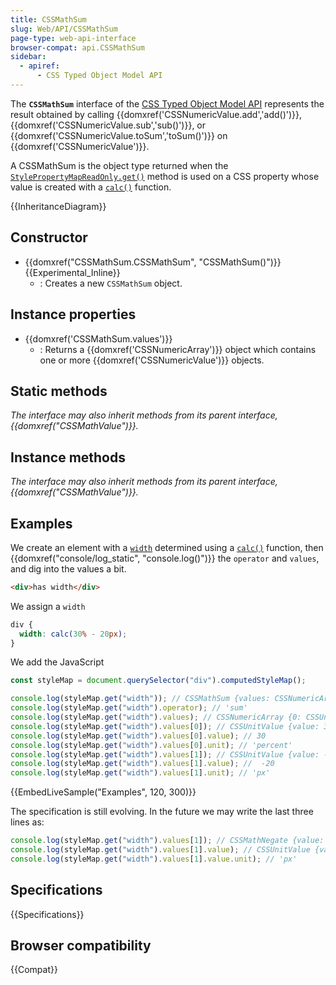 ```yaml
---
title: CSSMathSum
slug: Web/API/CSSMathSum
page-type: web-api-interface
browser-compat: api.CSSMathSum
sidebar:
  - apiref:
      - CSS Typed Object Model API
---
```


The **`CSSMathSum`** interface of the [CSS Typed Object Model API](/en-US/docs/Web/API/CSS_Object_Model) represents the result obtained by calling {{domxref('CSSNumericValue.add','add()')}}, {{domxref('CSSNumericValue.sub','sub()')}}, or {{domxref('CSSNumericValue.toSum','toSum()')}} on {{domxref('CSSNumericValue')}}.

A CSSMathSum is the object type returned when the [`StylePropertyMapReadOnly.get()`](/en-US/docs/Web/API/StylePropertyMapReadOnly/get) method is used on a CSS property whose value is created with a [`calc()`](/en-US/docs/Web/CSS/calc) function.

{{InheritanceDiagram}}

## Constructor

- {{domxref("CSSMathSum.CSSMathSum", "CSSMathSum()")}} {{Experimental_Inline}}
  - : Creates a new `CSSMathSum` object.

## Instance properties

- {{domxref('CSSMathSum.values')}}
  - : Returns a {{domxref('CSSNumericArray')}} object which contains one or more {{domxref('CSSNumericValue')}} objects.

## Static methods

_The interface may also inherit methods from its parent interface, {{domxref("CSSMathValue")}}._

## Instance methods

_The interface may also inherit methods from its parent interface, {{domxref("CSSMathValue")}}._

## Examples

We create an element with a [`width`](/en-US/docs/Web/CSS/width) determined using a [`calc()`](/en-US/docs/Web/CSS/calc) function, then {{domxref("console/log_static", "console.log()")}} the `operator` and `values`, and dig into the values a bit.

```html
<div>has width</div>
```

We assign a `width`

```css
div {
  width: calc(30% - 20px);
}
```

We add the JavaScript

```js
const styleMap = document.querySelector("div").computedStyleMap();

console.log(styleMap.get("width")); // CSSMathSum {values: CSSNumericArray, operator: "sum"}
console.log(styleMap.get("width").operator); // 'sum'
console.log(styleMap.get("width").values); // CSSNumericArray {0: CSSUnitValue, 1: CSSUnitValue, length: 2}
console.log(styleMap.get("width").values[0]); // CSSUnitValue {value: 30, unit: "percent"}
console.log(styleMap.get("width").values[0].value); // 30
console.log(styleMap.get("width").values[0].unit); // 'percent'
console.log(styleMap.get("width").values[1]); // CSSUnitValue {value: -20, unit: "px"}
console.log(styleMap.get("width").values[1].value); //  -20
console.log(styleMap.get("width").values[1].unit); // 'px'
```

{{EmbedLiveSample("Examples", 120, 300)}}

The specification is still evolving. In the future we may write the last three lines as:

```js
console.log(styleMap.get("width").values[1]); // CSSMathNegate {value: CSSUnitValue, operator: "negate"}
console.log(styleMap.get("width").values[1].value); // CSSUnitValue {value: 20, unit: "px"}
console.log(styleMap.get("width").values[1].value.unit); // 'px'
```

## Specifications

{{Specifications}}

## Browser compatibility

{{Compat}}
